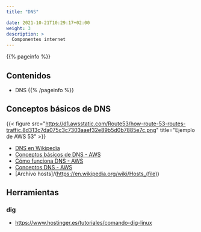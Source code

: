 ```yaml
---
title: "DNS"

date: 2021-10-21T10:29:17+02:00
weight: 3
description: >
  Componentes internet
---
```


{{% pageinfo %}}
## Contenidos
* DNS
{{% /pageinfo %}}


## Conceptos básicos de DNS

{{< figure src="https://d1.awsstatic.com/Route53/how-route-53-routes-traffic.8d313c7da075c3c7303aaef32e89b5d0b7885e7c.png" title="Ejemplo de AWS 53" >}}

* [DNS en Wikipedia](https://en.wikipedia.org/wiki/Domain_Name_System)
* [Conceptos básicos de DNS - AWS](https://aws.amazon.com/es/route53/what-is-dns/)
* [Cómo funciona DNS - AWS](https://docs.aws.amazon.com/Route53/latest/DeveloperGuide/welcome-dns-service.html)
* [Conceptos DNS - AWS](https://docs.aws.amazon.com/Route53/latest/DeveloperGuide/route-53-concepts.html)
* [Archivo hosts]/(https://en.wikipedia.org/wiki/Hosts_(file))

## Herramientas
### dig
* https://www.hostinger.es/tutoriales/comando-dig-linux